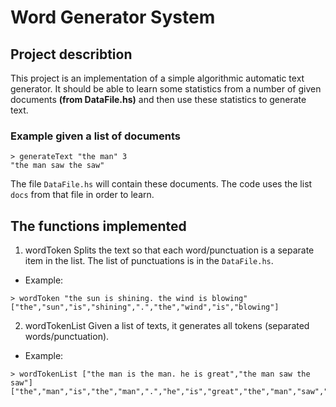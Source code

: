 # Word Generator System

## Project describtion
This project is an implementation of a simple algorithmic automatic text generator. It should be able to learn some statistics from a number of given documents **(from DataFile.hs)** and then use these statistics to generate text.
### Example given a list of documents
```
> generateText "the man" 3
"the man saw the saw"
```
The file `DataFile.hs` will contain these documents. The code uses the list `docs` from that file in
order to learn.

## The functions implemented
1. wordToken
  Splits the text so that each word/punctuation is a separate item in the list. The list of
punctuations is in the `DataFile.hs`.
  - Example:
  ```
  > wordToken "the sun is shining. the wind is blowing"
["the","sun","is","shining",".","the","wind","is","blowing"]
```
2. wordTokenList
  Given a list of texts, it generates all tokens (separated words/punctuation).
  - Example:
  ```
  > wordTokenList ["the man is the man. he is great","the man saw the saw"]
["the","man","is","the","man",".","he","is","great","the","man","saw","the","saw"]
```

  
